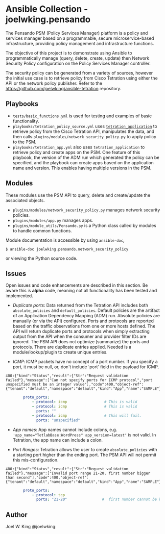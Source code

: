 # Ansible Collection - joelwking.pensando

The Pensando PSM (Policy Services Manager) platform is a policy and services manager based on a programmable, secure microservice-based infrastructure, providing policy management and infrastructure functions.

The objective of this project is to demonstrate using Ansible to programmatically manage (query, delete, create, update) then Network Security Policy configuration on the Policy Services Manager controller.

The security policy can be generated from a variety of sources, however the initial use case is to retrieve policy from Cisco Tetration using either the API or the network policy publisher. Refer to the https://github.com/joelwking/ansible-tetration repository.

## Playbooks
* `tests/basic_functions.yml` is used for testing and examples of basic functionality.
* `playbooks/tetration_policy_source.yml` uses [`tetration_application`](https://github.com/joelwking/ansible-tetration/blob/master/library/tetration_application.py) to retrieve policy from the Cisco Tetration API, manipulates the data, and then calls `plugins/modules/network_security_policy.py` to apply policy to the PSM.
* `playbooks/tetration_app.yml` also uses `tetration_application` to retrieve policy and create apps on the PSM. One feature of this playbook, the version of the ADM run which generated the policy can be specified, and the playbook can create apps based on the application name and version. This enables having multiple versions in the PSM.

## Modules
These modules use the PSM API to query, delete and create/update the associated objects.

* `plugins/modules/network_security_policy.py`  manages network security policies.
* `plugins/modules/app.py` manages apps.
* `plugins/module_utils/Pensando.py` is a Python class called by modules to handle common functions.


Module documentation is accessible by using `ansible-doc`,

```shell
$ ansible-doc joelwking.pensando.network_security_policy
```
or viewing the Python source code.

## Issues
Open issues and code enhancements are described in this section. Be aware this is **alpha** code, meaning not all functionality has been tested and implemented. 

* *Duplicate ports*: Data returned from the Tetration API includes both `absolute_policies` and `default_policies`. Default policies are the artifact of an Application Dependency Mapping (ADM) run. Absolute policies are manually (or via the API) configured. Ports and protocols are reported based on the traffic observations from one or more hosts defined. The API will return duplicate ports and protocols when simply extracting output from the API when the consumer and provider filter IDs are ignored. The PSM API does not optimize (summarize) the ports and protocols. There are duplicate entries applied. Needed is a module/lookup/plugin to create unique entries.

* *ICMP*: ICMP packets have no concept of a port number. If you specify a port, it must be null, or, don't include 'port' field in the payload for ICMP. 
```
400:{"kind":"Status","result":{"Str":"Request validation failed"},"message":["Can not specify ports for ICMP protocol","port unspecified must be an integer value"],"code":400,"object-ref":{"tenant":"default","namespace":"default","kind":"App","name":"SAMPLE"}}
```
```yaml
        proto_ports:
            - protocol: icmp                 # This is valid
            - protocol: icmp                 # This is valid
              ports: ""
            - protocol: icmp                 # This will fail.
              ports: "unspecified"
```        
* *App names*: App names cannot include colons, e.g. `'app_name="TetlabBase:WordPress" app_version=latest'` is not valid. In Tetration, the app name can include a colon. 

* *Port Ranges*: Tetration allows the user to create `absolute_policies` with a starting port higher than the ending port. The PSM API will not permit this mis-configuration.

```
400:{"kind":"Status","result":{"Str":"Request validation failed"},"message":["Invalid port range 21-20. first number bigger than second"],"code":400,"object-ref":{"tenant":"default","namespace":"default","kind":"App","name":"SAMPLE"}}

```
```yaml
        proto_ports:
            - protocol: tcp
              ports: "21-20"                #  first number cannot be higher than second
```
## Author
Joel W. King  @joelwking
